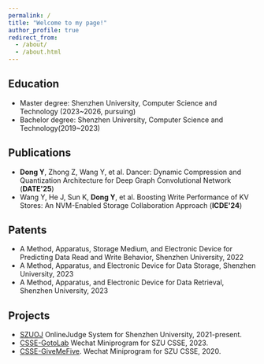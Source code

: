 ```yaml
---
permalink: /
title: "Welcome to my page!"
author_profile: true
redirect_from: 
  - /about/
  - /about.html
---
```


Education
------
- Master degree: Shenzhen University, Computer Science and Technology (2023~2026, pursuing)
- Bachelor degree: Shenzhen University, Computer Science and Technology(2019~2023)
  
Publications
------
- **Dong Y**, Zhong Z, Wang Y, et al. Dancer: Dynamic Compression and Quantization Architecture for Deep Graph Convolutional Network (**DATE'25**)
- Wang Y, He J, Sun K, **Dong Y**, et al. Boosting Write Performance of KV Stores: An NVM-Enabled Storage Collaboration Approach (**ICDE'24**)

 Patents
------
- A Method, Apparatus, Storage Medium, and Electronic Device for Predicting Data Read and Write Behavior, Shenzhen University, 2022
- A Method, Apparatus, and Electronic Device for Data Storage, Shenzhen University, 2023
- A Method, Apparatus, and Electronic Device for Data Retrieval, Shenzhen University, 2023

 Projects
------
- [SZUOJ](https://github.com/SZUOJ) OnlineJudge System for Shenzhen University, 2021-present.
- [CSSE-GotoLab](https://github.com/SZUCSSE-WXProgram/GotoLab) Wechat Miniprogram for SZU CSSE, 2023. 
- [CSSE-GiveMeFive](https://github.com/SZUCSSE-WXProgram/GiveMeFive). Wechat Miniprogram for SZU CSSE, 2020. 
